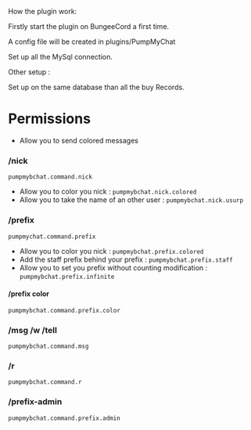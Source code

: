 How the plugin work:

Firstly start the plugin on BungeeCord a first time.

A config file will be created in plugins/PumpMyChat

Set up all the MySql connection. 

Other setup :

Set up on the same database than all the buy Records.


# Permissions

- Allow you to send colored messages

### /nick 
`pumpmybchat.command.nick`
- Allow you to color you nick : `pumpmybchat.nick.colored`
- Allow you to take the name of an other user : `pumpmybchat.nick.usurp`

### /prefix 
`pumpmychat.command.prefix`
- Allow you to color you nick : `pumpmybchat.prefix.colored`
- Add the staff prefix behind your prefix : `pumpmybchat.prefix.staff`
- Allow you to set you prefix without counting modification : `pumpmybchat.prefix.infinite`

#### /prefix color
`pumpmybchat.command.prefix.color`

### /msg /w /tell 
`pumpmybchat.command.msg`

### /r 
`pumpmybchat.command.r`

### /prefix-admin
`pumpmybchat.command.prefix.admin`
